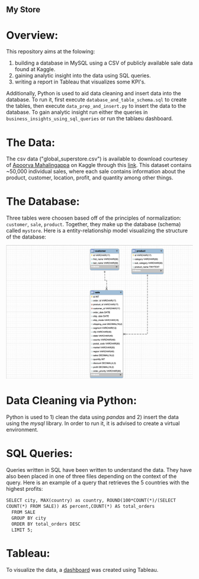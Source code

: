 My Store
-------------
# Overview:
This repository aims at the folowing:
1) building a database in MySQL using a CSV of publicly available sale data found at Kaggle.
2) gaining analytic insight into the data using SQL queries.
3) writing a report in Tableau that visualizes some KPI's. 

Additionally, Python is used to aid data cleaning and insert data into the database. To run it, first execute `database_and_table_schema.sql` to create the tables, then execute `data_prep_and_insert.py` to insert the data to the database. To gain analytic insight run either the queries in `business_insights_using_sql_queries` or run the tablaeu dashboard.


# The Data:
The csv data ("global_superstore.csv") is available to download courtesey of [Apoorva Mahalingappa](https://www.kaggle.com/apoorvaappz) on Kaggle through this [link](https://www.kaggle.com/datasets/apoorvaappz/global-super-store-dataset). This dataset contains ~50,000 individual sales, where each sale contains information about the product, customer, location, profit, and quantity among other things.


# The Database:
Three tables were choosen based off of the principles of normalization: `customer`, `sale`, `product`. Together, they make up the database (schema) called `mystore`. Here is a entity-relationship model visualizing the structure of the database:

![Alt text](/er_diagram.jpg "Optional title")

# Data Cleaning via Python:
Python is used to 1) clean the data using *pandas* and 2) insert the data using the *mysql* library. In order to run it, it is advised to create a virtual environment.

# SQL Queries:
Queries written in SQL have been written to understand the data. They have also been placed in one of three files depending on the context of the query. Here is an example of a query that retrieves the 5 countries with the highest profits:
```
SELECT city, MAX(country) as country, ROUND(100*COUNT(*)/(SELECT COUNT(*) FROM SALE)) AS percent,COUNT(*) AS total_orders
  FROM SALE
  GROUP BY city
  ORDER BY total_orders DESC
  LIMIT 5;
```

# Tableau:
To visualize the data, a [dashboard](https://public.tableau.com/app/profile/nathan5059) was created using Tableau.
